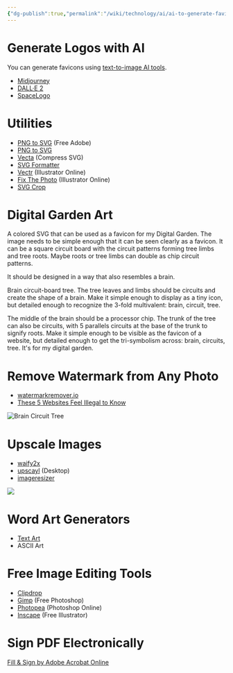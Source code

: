 ```yaml
---
{"dg-publish":true,"permalink":"/wiki/technology/ai/ai-to-generate-favicons/","tags":["technology","artificialintelligence"],"created":"Apr 18, 2023, 10:36 PM","updated":""}
---
```



# Generate Logos with AI

You can generate favicons using [text-to-image AI tools](https://madebynathan.com/2022/10/01/how-to-create-a-favicon-with-stable-diffusion-and-dalle-2/).
- [Midjourney](https://www.midjourney.com/home/)
- [DALL·E 2](https://openai.com/product/dall-e-2)
- [SpaceLogo](https://www.spacelogo.ai/)

# Utilities

- [PNG to SVG](https://www.adobe.com/express/feature/image/convert/png-to-svg) (Free Adobe)
- [PNG to SVG](https://www.pngtosvg.com/)
- [Vecta](https://vecta.io/nano) (Compress SVG)
- [SVG Formatter](https://codebeautify.org/svg-formatter-beautifier)
- [Vectr](https://vectr.com/) (Illustrator Online)
- [Fix The Photo](https://fixthephoto.com/illustrator-online-editor.html) (Illustrator Online)
- [SVG Crop](https://svgcrop.com/)

# Digital Garden Art

A colored SVG that can be used as a favicon for my Digital Garden. The image needs to be simple enough that it can be seen clearly as a favicon. It can be a square circuit board with the circuit patterns forming tree limbs and tree roots. Maybe roots or tree limbs can double as chip circuit patterns.

It should be designed in a way that also resembles a brain.

Brain circuit-board tree. The tree leaves and limbs should be circuits and create the shape of a brain. Make it simple enough to display as a tiny icon, but detailed enough to recognize the 3-fold multivalent: brain, circuit, tree.

The middle of the brain should be a processor chip. The trunk of the tree can also be circuits, with 5 parallels circuits at the base of the trunk to signify roots. Make it simple enough to be visible as the favicon of a website, but detailed enough to get the tri-symbolism across: brain, circuits, tree. It's for my digital garden.

# Remove Watermark from Any Photo

- [watermarkremover.io](https://www.watermarkremover.io/)
- [These 5 Websites Feel Illegal to Know](https://www.facebook.com/reel/579739394245728)

![Brain Circuit Tree](https://as1.ftcdn.net/v2/jpg/01/41/05/18/1000_F_141051867_PVI9Y30P6iW7k4ARYZd5Nn5j40Z1ivuy.jpg)

# Upscale Images

- [waify2x](https://waifu2x.udp.jp/index.html)
- [upscayl](https://github.com/upscayl/upscayl) (Desktop)
- [imageresizer](https://imageresizer.com/)

![](https://i.imgur.com/lgHtvSr.png)

# Word Art Generators

- [Text Art](https://tools.picsart.com/text/font-generator/text-art/)
- ASCII Art

# Free Image Editing Tools

- [Clipdrop](https://clipdrop.co/)
- [Gimp](https://www.gimp.org/) (Free Photoshop)
- [Photopea](https://www.photopea.com/) (Photoshop Online)
- [Inscape](https://inkscape.org/release/inkscape-1.2.2/windows/64-bit/msi/?redirected=1) (Free Illustrator)

# Sign PDF Electronically

[Fill & Sign by Adobe Acrobat Online](https://www.adobe.com/acrobat/online/sign-pdf.html)